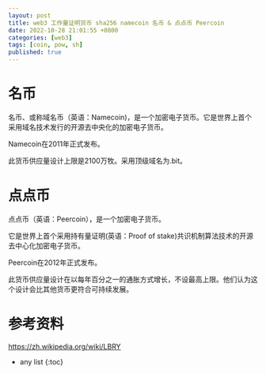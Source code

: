 ```yaml
---
layout: post
title: web3 工作量证明货币 sha256 namecoin 名币 & 点点币 Peercoin
date: 2022-10-28 21:01:55 +0800
categories: [web3]
tags: [coin, pow, sh]
published: true
---
```


# 名币

名币、或称域名币（英语：Namecoin)，是一个加密电子货币。它是世界上首个采用域名技术发行的开源去中央化的加密电子货币。

Namecoin在2011年正式发布。

此货币供应量设计上限是2100万牧。采用顶级域名为.bit。

# 点点币

点点币（英语：Peercoin），是一个加密电子货币。

它是世界上首个采用持有量证明(英语：Proof of stake)共识机制算法技术的开源去中心化加密电子货币。

Peercoin在2012年正式发布。

此货币供应量设计在以每年百分之一的通胀方式增长，不设最高上限。他们认为这个设计会比其他货币更符合可持续发展。

# 参考资料

https://zh.wikipedia.org/wiki/LBRY

* any list
{:toc}